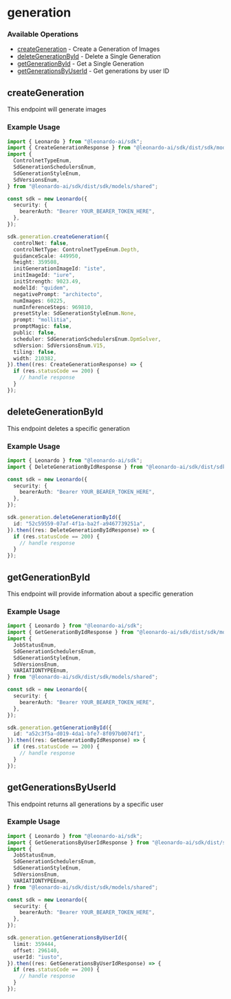 # generation

### Available Operations

* [createGeneration](#creategeneration) - Create a Generation of Images
* [deleteGenerationById](#deletegenerationbyid) - Delete a Single Generation
* [getGenerationById](#getgenerationbyid) - Get a Single Generation
* [getGenerationsByUserId](#getgenerationsbyuserid) - Get generations by user ID

## createGeneration

This endpoint will generate images

### Example Usage

```typescript
import { Leonardo } from "@leonardo-ai/sdk";
import { CreateGenerationResponse } from "@leonardo-ai/sdk/dist/sdk/models/operations";
import {
  ControlnetTypeEnum,
  SdGenerationSchedulersEnum,
  SdGenerationStyleEnum,
  SdVersionsEnum,
} from "@leonardo-ai/sdk/dist/sdk/models/shared";

const sdk = new Leonardo({
  security: {
    bearerAuth: "Bearer YOUR_BEARER_TOKEN_HERE",
  },
});

sdk.generation.createGeneration({
  controlNet: false,
  controlNetType: ControlnetTypeEnum.Depth,
  guidanceScale: 449950,
  height: 359508,
  initGenerationImageId: "iste",
  initImageId: "iure",
  initStrength: 9023.49,
  modelId: "quidem",
  negativePrompt: "architecto",
  numImages: 60225,
  numInferenceSteps: 969810,
  presetStyle: SdGenerationStyleEnum.None,
  prompt: "mollitia",
  promptMagic: false,
  public: false,
  scheduler: SdGenerationSchedulersEnum.DpmSolver,
  sdVersion: SdVersionsEnum.V15,
  tiling: false,
  width: 210382,
}).then((res: CreateGenerationResponse) => {
  if (res.statusCode == 200) {
    // handle response
  }
});
```

## deleteGenerationById

This endpoint deletes a specific generation

### Example Usage

```typescript
import { Leonardo } from "@leonardo-ai/sdk";
import { DeleteGenerationByIdResponse } from "@leonardo-ai/sdk/dist/sdk/models/operations";

const sdk = new Leonardo({
  security: {
    bearerAuth: "Bearer YOUR_BEARER_TOKEN_HERE",
  },
});

sdk.generation.deleteGenerationById({
  id: "52c59559-07af-4f1a-ba2f-a9467739251a",
}).then((res: DeleteGenerationByIdResponse) => {
  if (res.statusCode == 200) {
    // handle response
  }
});
```

## getGenerationById

This endpoint will provide information about a specific generation

### Example Usage

```typescript
import { Leonardo } from "@leonardo-ai/sdk";
import { GetGenerationByIdResponse } from "@leonardo-ai/sdk/dist/sdk/models/operations";
import {
  JobStatusEnum,
  SdGenerationSchedulersEnum,
  SdGenerationStyleEnum,
  SdVersionsEnum,
  VARIATIONTYPEEnum,
} from "@leonardo-ai/sdk/dist/sdk/models/shared";

const sdk = new Leonardo({
  security: {
    bearerAuth: "Bearer YOUR_BEARER_TOKEN_HERE",
  },
});

sdk.generation.getGenerationById({
  id: "a52c3f5a-d019-4da1-bfe7-8f097b0074f1",
}).then((res: GetGenerationByIdResponse) => {
  if (res.statusCode == 200) {
    // handle response
  }
});
```

## getGenerationsByUserId

This endpoint returns all generations by a specific user

### Example Usage

```typescript
import { Leonardo } from "@leonardo-ai/sdk";
import { GetGenerationsByUserIdResponse } from "@leonardo-ai/sdk/dist/sdk/models/operations";
import {
  JobStatusEnum,
  SdGenerationSchedulersEnum,
  SdGenerationStyleEnum,
  SdVersionsEnum,
  VARIATIONTYPEEnum,
} from "@leonardo-ai/sdk/dist/sdk/models/shared";

const sdk = new Leonardo({
  security: {
    bearerAuth: "Bearer YOUR_BEARER_TOKEN_HERE",
  },
});

sdk.generation.getGenerationsByUserId({
  limit: 359444,
  offset: 296140,
  userId: "iusto",
}).then((res: GetGenerationsByUserIdResponse) => {
  if (res.statusCode == 200) {
    // handle response
  }
});
```
